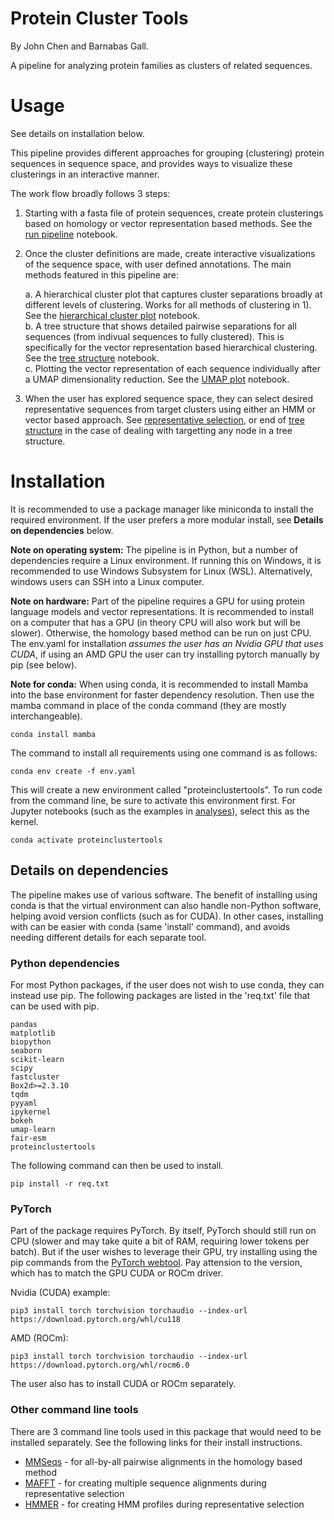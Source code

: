 # Protein Cluster Tools
By John Chen and Barnabas Gall.

A pipeline for analyzing protein families as clusters of related sequences.

# Usage
See details on installation below.  
  
This pipeline provides different approaches for grouping (clustering) protein sequences in sequence space, and provides ways to visualize these clusterings in an interactive manner. 

The work flow broadly follows 3 steps:  
1. Starting with a fasta file of protein sequences, create protein clusterings based on homology or vector representation based methods. See the [run pipeline](/analyses/run_pipeline.ipynb) notebook.
2. Once the cluster definitions are made, create interactive visualizations of the sequence space, with user defined annotations. The main methods featured in this pipeline are:  
    
    a. A hierarchical cluster plot that captures cluster separations broadly at different levels of clustering. Works for all methods of clustering in 1). See the [hierarchical cluster plot](/analyses/hierarchical_cluster_plot.ipynb) notebook.  
    b. A tree structure that shows detailed pairwise separations for all sequences (from indivual sequences to fully clustered). This is specifically for the vector representation based hierarchical clustering. See the [tree structure](/analyses/tree_structure.ipynb) notebook.  
    c. Plotting the vector representation of each sequence individually after a UMAP dimensionality reduction. See the [UMAP plot](/analyses/UMAP_plot.ipynb) notebook.
3. When the user has explored sequence space, they can select desired representative sequences from target clusters using either an HMM or vector based approach. See [representative selection](/analyses/representative_selection.ipynb), or end of [tree structure](/analyses/tree_structure.ipynb) in the case of dealing with targetting any node in a tree structure.
        

# Installation
It is recommended to use a package manager like miniconda to install the required environment. If the user prefers a more modular install, see **Details on dependencies** below.

**Note on operating system:** The pipeline is in Python, but a number of dependencies require a Linux environment. If running this on Windows, it is recommended to use Windows Subsystem for Linux (WSL). Alternatively, windows users can SSH into a Linux computer. 

**Note on hardware:** Part of the pipeline requires a GPU for using protein language models and vector representations. It is recommended to install on a computer that has a GPU (in theory CPU will also work but will be slower). Otherwise, the homology based method can be run on just CPU. The env.yaml for installation *assumes the user has an Nvidia GPU that uses CUDA*, if using an AMD GPU the user can try installing pytorch manually by pip (see below).

**Note for conda:** When using conda, it is recommended to install Mamba into the base environment for faster dependency resolution. Then use the mamba command in place of the conda command (they are mostly interchangeable).
```
conda install mamba
```

The command to install all requirements using one command is as follows:
```
conda env create -f env.yaml
```

This will create a new environment called "proteinclustertools". To run code from the command line, be sure to activate this environment first. For Jupyter notebooks (such as the examples in [analyses](analyses/)), select this as the kernel.
```
conda activate proteinclustertools
```

## Details on dependencies
The pipeline makes use of various software. The benefit of installing using conda is that the virtual environment can also handle non-Python software, helping avoid version conflicts (such as for CUDA). In other cases, installing with can be easier with conda (same 'install' command), and avoids needing different details for each separate tool.

### Python dependencies
For most Python packages, if the user does not wish to use conda, they can instead use pip. The following packages are listed in the 'req.txt' file that can be used with pip.
```
pandas
matplotlib
biopython
seaborn
scikit-learn
scipy
fastcluster
Box2d>=2.3.10
tqdm
pyyaml
ipykernel
bokeh
umap-learn
fair-esm
proteinclustertools
```
The following command can then be used to install.
```
pip install -r req.txt
```

### PyTorch
Part of the package requires PyTorch. By itself, PyTorch should still run on CPU (slower and may take quite a bit of RAM, requiring lower tokens per batch). But if the user wishes to leverage their GPU, try installing using the pip commands from the [PyTorch webtool](https://pytorch.org/get-started/locally/). Pay attension to the version, which has to match the GPU CUDA or ROCm driver.
  
Nvidia (CUDA) example:
```
pip3 install torch torchvision torchaudio --index-url https://download.pytorch.org/whl/cu118
```

AMD (ROCm):
```
pip3 install torch torchvision torchaudio --index-url https://download.pytorch.org/whl/rocm6.0
```

The user also has to install CUDA or ROCm separately.

### Other command line tools
There are 3 command line tools used in this package that would need to be installed separately. See the following links for their install instructions.
* [MMSeqs](https://github.com/soedinglab/MMseqs2) - for all-by-all pairwise alignments in the homology based method
* [MAFFT](https://mafft.cbrc.jp/alignment/software/) - for creating multiple sequence alignments during representative selection
* [HMMER](http://hmmer.org/documentation.html) - for creating HMM profiles during representative selection
